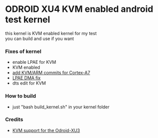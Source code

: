 ODROID XU4 KVM enabled android test kernel
===========
this kernel is KVM enabled kernel for my test<br/>
you can build and use if you want

### Fixes of kernel
* enable LPAE for KVM
* KVM enabled
* [add KVM/ARM commits for Cortex-A7](https://bugs.launchpad.net/arndale/+bug/1088845)
* [LPAE DMA fix](https://lists.cs.columbia.edu/pipermail/kvmarm/2013-October/006069.html)
* dts edit for KVM

### How to build
* just "bash build_kernel.sh" in your kernel folder

### Credits
* [KVM support for the Odroid-XU3](https://github.com/hardkernel/linux/commit/d6dda5c5b1b937e64b56495bf4330829386189b0)

